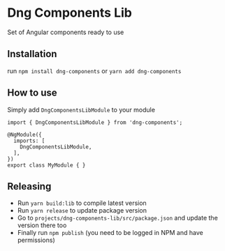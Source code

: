 # Dng Components Lib

Set of Angular components ready to use

## Installation

run `npm install dng-components` or `yarn add dng-components`

## How to use

Simply add `DngComponentsLibModule` to your module

```
import { DngComponentsLibModule } from 'dng-components';

@NgModule({
  imports: [
    DngComponentsLibModule,
  ],
})
export class MyModule { }
```

## Releasing

* Run `yarn build:lib` to compile latest version
* Run `yarn release` to update package version
* Go to `projects/dng-components-lib/src/package.json` and update the version there too
* Finally run `npm publish` (you need to be logged in NPM and have permissions)